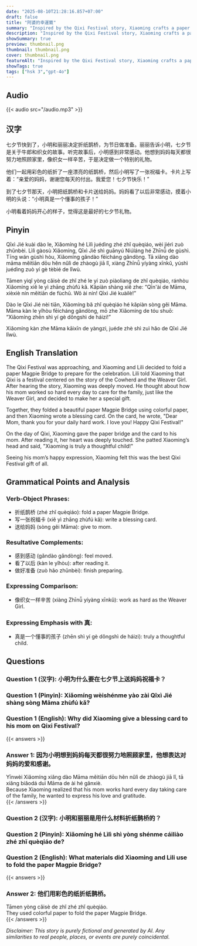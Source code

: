```yaml
---
date: "2025-08-10T21:28:16.857+07:00"
draft: false
title: "阿婆的幸運籤"
summary: "Inspired by the Qixi Festival story, Xiaoming crafts a paper Magpie Bridge and a heartfelt card to express his love and gratitude to his hardworking mother. Xiaoming's thoughtful gift brings joy to his mother, making it the best Qixi Festival for both of them."
description: "Inspired by the Qixi Festival story, Xiaoming crafts a paper Magpie Bridge and a heartfelt card to express his love and gratitude to his hardworking mother. Xiaoming's thoughtful gift brings joy to his mother, making it the best Qixi Festival for both of them."
showSummary: true
preview: thumbnail.png
thumbnail: thumbnail.png
cover: thumbnail.png
featureAlt: "Inspired by the Qixi Festival story, Xiaoming crafts a paper Magpie Bridge and a heartfelt card to express his love and gratitude to his hardworking mother. Xiaoming's thoughtful gift brings joy to his mother, making it the best Qixi Festival for both of them."
showTags: true
tags: ["hsk 3","gpt-4o"]
---
```


## Audio
{{< audio src="/audio.mp3" >}}

## 汉字

七夕节快到了，小明和丽丽决定折纸鹊桥，为节日做准备。丽丽告诉小明，七夕节是关于牛郎和织女的故事。听完故事后，小明感到非常感动。他想到妈妈每天都很努力地照顾家里，像织女一样辛苦，于是决定做一个特别的礼物。

他们一起用彩色的纸折了一座漂亮的纸鹊桥，然后小明写了一张祝福卡。卡片上写着：“亲爱的妈妈，谢谢您每天的付出。我爱您！七夕节快乐！”

到了七夕节那天，小明把纸鹊桥和卡片送给妈妈。妈妈看了以后非常感动，摸着小明的头说：“小明真是一个懂事的孩子！”

小明看着妈妈开心的样子，觉得这是最好的七夕节礼物。

## Pinyin

Qīxì Jié kuài dào le, Xiǎomíng hé Lìlì juédìng zhé zhǐ quèqiáo, wèi jiérì zuò zhǔnbèi. Lìlì gàosù Xiǎomíng, Qīxì Jié shì guānyú Niúláng hé Zhīnǚ de gùshì. Tīng wán gùshì hòu, Xiǎomíng gǎndào fēicháng gǎndòng. Tā xiǎng dào māma měitiān dōu hěn nǔlì de zhàogù jiā lǐ, xiàng Zhīnǚ yíyàng xīnkǔ, yúshì juédìng zuò yí gè tèbié de lǐwù.

Tāmen yìqǐ yòng cǎisè de zhǐ zhé le yí zuò piàoliang de zhǐ quèqiáo, ránhòu Xiǎomíng xiě le yì zhāng zhùfú kǎ. Kǎpiàn shàng xiě zhe: “Qīn'ài de Māma, xièxiè nín měitiān de fùchū. Wǒ ài nín! Qīxì Jié kuàilè!”

Dào le Qīxì Jié nèi tiān, Xiǎomíng bǎ zhǐ quèqiáo hé kǎpiàn sòng gěi Māma. Māma kàn le yǐhòu fēicháng gǎndòng, mō zhe Xiǎomíng de tóu shuō: “Xiǎomíng zhēn shì yí gè dǒngshì de háizi!”

Xiǎomíng kàn zhe Māma kāixīn de yàngzi, juéde zhè shì zuì hǎo de Qīxì Jié lǐwù.

## English Translation

The Qixi Festival was approaching, and Xiaoming and Lili decided to fold a paper Magpie Bridge to prepare for the celebration. Lili told Xiaoming that Qixi is a festival centered on the story of the Cowherd and the Weaver Girl. After hearing the story, Xiaoming was deeply moved. He thought about how his mom worked so hard every day to care for the family, just like the Weaver Girl, and decided to make her a special gift.

Together, they folded a beautiful paper Magpie Bridge using colorful paper, and then Xiaoming wrote a blessing card. On the card, he wrote, "Dear Mom, thank you for your daily hard work. I love you! Happy Qixi Festival!"

On the day of Qixi, Xiaoming gave the paper bridge and the card to his mom. After reading it, her heart was deeply touched. She patted Xiaoming’s head and said, "Xiaoming is truly a thoughtful child!"

Seeing his mom’s happy expression, Xiaoming felt this was the best Qixi Festival gift of all.

## Grammatical Points and Analysis

### Verb-Object Phrases:

- 折纸鹊桥 (zhé zhǐ quèqiáo): fold a paper Magpie Bridge. 
- 写一张祝福卡 (xiě yì zhāng zhùfú kǎ): write a blessing card.
- 送给妈妈 (sòng gěi Māma): give to mom.

### Resultative Complements:

- 感到感动 (gǎndào gǎndòng): feel moved. 
- 看了以后 (kàn le yǐhòu): after reading it. 
- 做好准备 (zuò hǎo zhǔnbèi): finish preparing.

### Expressing Comparison:

- 像织女一样辛苦 (xiàng Zhīnǚ yíyàng xīnkǔ): work as hard as the Weaver Girl.

### Expressing Emphasis with 真:

- 真是一个懂事的孩子 (zhēn shì yí gè dǒngshì de háizi): truly a thoughtful child.

## Questions

### Question 1 (汉字): 小明为什么要在七夕节上送妈妈祝福卡？  
### Question 1 (Pinyin): Xiǎomíng wèishénme yào zài Qīxì Jié shàng sòng Māma zhùfú kǎ?  
### Question 1 (English): Why did Xiaoming give a blessing card to his mom on Qixi Festival?  

{{< answers >}}
### Answer 1: 因为小明想到妈妈每天都很努力地照顾家里，他想表达对妈妈的爱和感谢。  
Yīnwèi Xiǎomíng xiǎng dào Māma měitiān dōu hěn nǔlì de zhàogù jiā lǐ, tā xiǎng biǎodá duì Māma de ài hé gǎnxiè.  
Because Xiaoming realized that his mom works hard every day taking care of the family, he wanted to express his love and gratitude.  
{{< /answers >}}

### Question 2 (汉字): 小明和丽丽是用什么材料折纸鹊桥的？  
### Question 2 (Pinyin): Xiǎomíng hé Lìlì shì yòng shénme cáiliào zhé zhǐ quèqiáo de?  
### Question 2 (English): What materials did Xiaoming and Lili use to fold the paper Magpie Bridge?  

{{< answers >}}
### Answer 2: 他们用彩色的纸折纸鹊桥。  
Tāmen yòng cǎisè de zhǐ zhé zhǐ quèqiáo.  
They used colorful paper to fold the paper Magpie Bridge.  
{{< /answers >}}

*Disclaimer: This story is purely fictional and generated by AI. Any similarities to real people, places, or events are purely coincidental.*